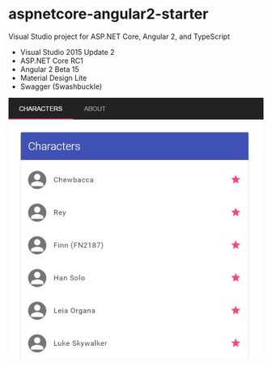 # aspnetcore-angular2-starter

Visual Studio project for ASP.NET Core, Angular 2, and TypeScript

* Visual Studio 2015 Update 2
* ASP.NET Core RC1
* Angular 2 Beta 15
* Material Design Lite
* Swagger (Swashbuckle)

![Screenshot](https://raw.githubusercontent.com/sgbj/aspnetcore-angular2-starter/master/screenshot.jpg)
